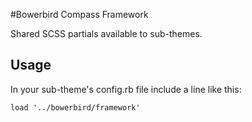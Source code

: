 #Bowerbird Compass Framework

Shared SCSS partials available to sub-themes.

## Usage

In your sub-theme's config.rb file include a line like this:

    load '../bowerbird/framework'